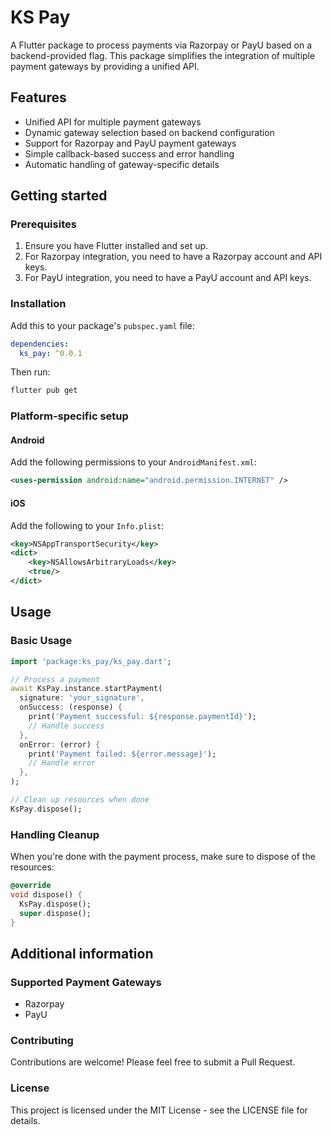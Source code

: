 # KS Pay

A Flutter package to process payments via Razorpay or PayU based on a backend-provided flag. This package simplifies the integration of multiple payment gateways by providing a unified API.

## Features

- Unified API for multiple payment gateways
- Dynamic gateway selection based on backend configuration
- Support for Razorpay and PayU payment gateways
- Simple callback-based success and error handling
- Automatic handling of gateway-specific details

## Getting started

### Prerequisites

1. Ensure you have Flutter installed and set up.
2. For Razorpay integration, you need to have a Razorpay account and API keys.
3. For PayU integration, you need to have a PayU account and API keys.

### Installation

Add this to your package's `pubspec.yaml` file:

```yaml
dependencies:
  ks_pay: ^0.0.1
```

Then run:

```bash
flutter pub get
```

### Platform-specific setup

#### Android

Add the following permissions to your `AndroidManifest.xml`:

```xml
<uses-permission android:name="android.permission.INTERNET" />
```

#### iOS

Add the following to your `Info.plist`:

```xml
<key>NSAppTransportSecurity</key>
<dict>
    <key>NSAllowsArbitraryLoads</key>
    <true/>
</dict>
```

## Usage

### Basic Usage

```dart
import 'package:ks_pay/ks_pay.dart';

// Process a payment
await KsPay.instance.startPayment(
  signature: 'your_signature',
  onSuccess: (response) {
    print('Payment successful: ${response.paymentId}');
    // Handle success
  },
  onError: (error) {
    print('Payment failed: ${error.message}');
    // Handle error
  },
);

// Clean up resources when done
KsPay.dispose();
```

### Handling Cleanup

When you're done with the payment process, make sure to dispose of the resources:

```dart
@override
void dispose() {
  KsPay.dispose();
  super.dispose();
}
```

## Additional information

### Supported Payment Gateways

- Razorpay
- PayU

### Contributing

Contributions are welcome! Please feel free to submit a Pull Request.

### License

This project is licensed under the MIT License - see the LICENSE file for details.
